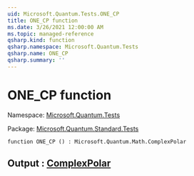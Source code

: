 ```yaml
---
uid: Microsoft.Quantum.Tests.ONE_CP
title: ONE_CP function
ms.date: 3/26/2021 12:00:00 AM
ms.topic: managed-reference
qsharp.kind: function
qsharp.namespace: Microsoft.Quantum.Tests
qsharp.name: ONE_CP
qsharp.summary: ''
---
```


# ONE_CP function

Namespace: [Microsoft.Quantum.Tests](xref:Microsoft.Quantum.Tests)

Package: [Microsoft.Quantum.Standard.Tests](https://nuget.org/packages/Microsoft.Quantum.Standard.Tests)




```qsharp
function ONE_CP () : Microsoft.Quantum.Math.ComplexPolar
```


## Output : [ComplexPolar](xref:Microsoft.Quantum.Math.ComplexPolar)

